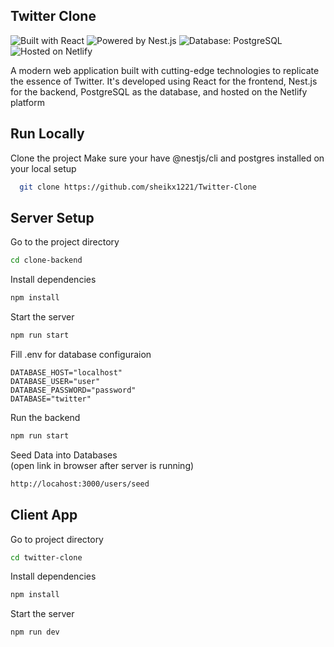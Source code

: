 ## Twitter Clone

![Built with React](https://img.shields.io/badge/Built%20with-React-16aae2?style=for-the-badge&logo=react&logoColor=white) ![Powered by Nest.js](https://img.shields.io/badge/Powered%20by-Nest.js-e0234e?style=for-the-badge&logo=nestjs&logoColor=white) ![Database: PostgreSQL](https://img.shields.io/badge/Database-PostgreSQL-336791?style=for-the-badge&logo=postgresql&logoColor=white) ![Hosted on Netlify](https://img.shields.io/badge/Hosted%20on-Netlify-00C7B7?style=for-the-badge&logo=netlify&logoColor=white)

A modern web application built with cutting-edge technologies to replicate the essence of Twitter. It's developed using React for the frontend, Nest.js for the backend, PostgreSQL as the database, and hosted on the Netlify platform


## Run Locally
Clone the project
Make sure your have @nestjs/cli and postgres installed on your local setup

```bash
  git clone https://github.com/sheikx1221/Twitter-Clone
```
## Server Setup  
Go to the project directory

```bash
cd clone-backend
```

Install dependencies
```bash
npm install
```

Start the server
```bash
npm run start
```

Fill .env for database configuraion
```
DATABASE_HOST="localhost"
DATABASE_USER="user"
DATABASE_PASSWORD="password"
DATABASE="twitter"

```

Run the backend
```bash
npm run start
```

Seed Data into Databases   
(open link in browser after server is running)
```bash
http://locahost:3000/users/seed
```

## Client App

Go to project directory
```bash
cd twitter-clone
```

Install dependencies
```bash
npm install
```

Start the server
```bash
npm run dev
```
